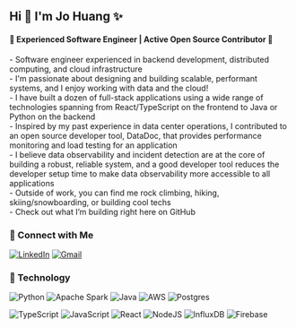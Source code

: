 <h2> Hi 👋 I'm Jo Huang ✨ </h2>

<h4> 🌱 Experienced Software Engineer | Active Open Source Contributor 🌱 </h4>
 - Software engineer experienced in backend development, distributed computing, and cloud infrastructure<br>
 - I'm passionate about designing and building scalable, performant systems, and I enjoy working with data and the cloud!<br>
 - I have built a dozen of full-stack applications using a wide range of technologies spanning from React/TypeScript on the frontend to Java or Python on the backend<br>
 - Inspired by my past experience in data center operations, I contributed to an open source developer tool, DataDoc, that provides performance monitoring and load testing for an application<br>
 - I believe data observability and incident detection are at the core of building a robust, reliable system, and a good developer tool reduces the developer setup time to make data observability more accessible to all applications<br>
 - Outside of work, you can find me rock climbing, hiking, skiing/snowboarding, or building cool techs<br>
 - Check out what I’m building right here on GitHub<br>

<h3>🔗 Connect with Me</h3>

[![LinkedIn](https://img.shields.io/badge/linkedin-%230077B5.svg?style=for-the-badge&logo=linkedin&logoColor=white)](https://www.linkedin.com/in/johuangx/)
[![Gmail](https://img.shields.io/badge/Gmail-D14836?style=for-the-badge&logo=gmail&logoColor=white)](mailto:johuangx@gmail.com)

<h3>🧰 Technology</h3>

![Python](https://img.shields.io/badge/python-3670A0?style=for-the-badge&logo=python&logoColor=ffdd54)
![Apache Spark](https://img.shields.io/badge/Apache%20Spark-FDEE21?style=flat-square&logo=apachespark&logoColor=black)
![Java](https://img.shields.io/badge/java-%23ED8B00.svg?style=for-the-badge&logo=openjdk&logoColor=white)
![AWS](https://img.shields.io/badge/AWS-%23FF9900.svg?style=for-the-badge&logo=amazon-aws&logoColor=white)
![Postgres](https://img.shields.io/badge/postgres-%23316192.svg?style=for-the-badge&logo=postgresql&logoColor=white)

![TypeScript](https://img.shields.io/badge/typescript-%23007ACC.svg?style=for-the-badge&logo=typescript&logoColor=white)
![JavaScript](https://img.shields.io/badge/javascript-%23323330.svg?style=for-the-badge&logo=javascript&logoColor=%23F7DF1E)
![React](https://img.shields.io/badge/react-%2320232a.svg?style=for-the-badge&logo=react&logoColor=%2361DAFB)
![NodeJS](https://img.shields.io/badge/node.js-6DA55F?style=for-the-badge&logo=node.js&logoColor=white)
![InfluxDB](https://img.shields.io/badge/InfluxDB-22ADF6?style=for-the-badge&logo=InfluxDB&logoColor=white)
![Firebase](https://img.shields.io/badge/firebase-%23039BE5.svg?style=for-the-badge&logo=firebase)

<!--
**jochuang/jochuang** is a ✨ _special_ ✨ repository because its `README.md` (this file) appears on your GitHub profile.

Here are some ideas to get you started:

- 🔭 I’m currently working on ...
- 🌱 I’m currently learning ...
- 👯 I’m looking to collaborate on ...
- 🤔 I’m looking for help with ...
- 💬 Ask me about ...
- 📫 How to reach me: ...
- 😄 Pronouns: ...
- ⚡ Fun fact: ...
-->
